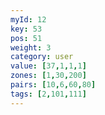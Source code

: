 ```yaml
---
myId: 12
key: 53
pos: 51
weight: 3
category: user
value: [37,1,1,1]
zones: [1,30,200]
pairs: [10,6,60,80]
tags: [2,101,111]
---
```

